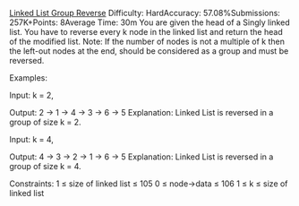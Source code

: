 [Linked List Group Reverse](https://www.geeksforgeeks.org/problems/reverse-a-linked-list-in-groups-of-given-size/1)
Difficulty: HardAccuracy: 57.08%Submissions: 257K+Points: 8Average Time: 30m
You are given the head of a Singly linked list. You have to reverse every k node in the linked list and return the head of the modified list.
Note: If the number of nodes is not a multiple of k then the left-out nodes at the end, should be considered as a group and must be reversed.

Examples:

Input: k = 2,
   
Output: 2 -> 1 -> 4 -> 3 -> 6 -> 5
Explanation: Linked List is reversed in a group of size k = 2.
   
Input: k = 4,
   
Output: 4 -> 3 -> 2 -> 1 -> 6 -> 5
Explanation: Linked List is reversed in a group of size k = 4.
   
Constraints:
1 ≤ size of linked list ≤ 105
0 ≤ node->data ≤ 106
1 ≤ k ≤ size of linked list 
